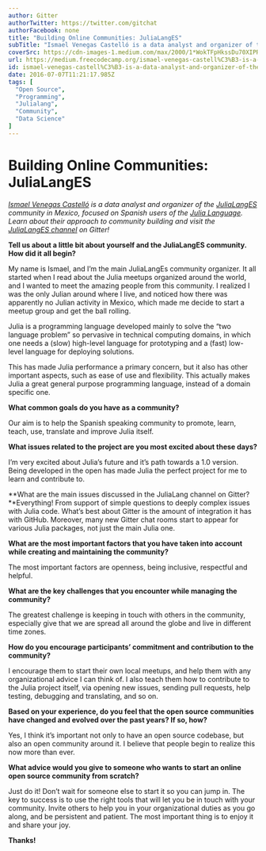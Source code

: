 ```yaml
---
author: Gitter
authorTwitter: https://twitter.com/gitchat
authorFacebook: none
title: "Building Online Communities: JuliaLangES"
subTitle: "Ismael Venegas Castelló is a data analyst and organizer of the JuliaLangES community in Mexico, focused on Spanish users of the Julia Lan..."
coverSrc: https://cdn-images-1.medium.com/max/2000/1*WokTFpHkssDu70XIPRokgw.png
url: https://medium.freecodecamp.org/ismael-venegas-castell%C3%B3-is-a-data-analyst-and-organizer-of-the-julialanges-community-from-mexico-eeac2af0743a
id: ismael-venegas-castell%C3%B3-is-a-data-analyst-and-organizer-of-the-julialanges-community-from-mexico-eeac2af0743a
date: 2016-07-07T11:21:17.985Z
tags: [
  "Open Source",
  "Programming",
  "Julialang",
  "Community",
  "Data Science"
]
---
```

# Building Online Communities: JuliaLangES

[_Ismael Venegas Castelló_](https://twitter.com/ismael_vc) _is a data analyst and organizer of the_ [_JuliaLangES_](https://twitter.com/julialangses) _community in Mexico, focused on Spanish users of the_ [_Julia Language_](http://julialang.org/)_. Learn about their approach to community building and visit the_ [_JuliaLangES channel_](https://gitter.im/JuliaLangEs/julialang-es) _on Gitter!_

**Tell us about a little bit about yourself and the JuliaLangES community. How did it all begin?**

My name is Ismael, and I’m the main JuliaLangEs community organizer. It all started when I read about the Julia meetups organized around the world, and I wanted to meet the amazing people from this community. I realized I was the only Julian around where I live, and noticed how there was apparently no Julian activity in Mexico, which made me decide to start a meetup group and get the ball rolling.

Julia is a programming language developed mainly to solve the “two language problem” so pervasive in technical computing domains, in which one needs a (slow) high-level language for prototyping and a (fast) low-level language for deploying solutions.

This has made Julia performance a primary concern, but it also has other important aspects, such as ease of use and flexibility. This actually makes Julia a great general purpose programming language, instead of a domain specific one.

**What common goals do you have as a community?**

Our aim is to help the Spanish speaking community to promote, learn, teach, use, translate and improve Julia itself.

**What issues related to the project are you most excited about these days?**

I’m very excited about Julia’s future and it’s path towards a 1.0 version. Being developed in the open has made Julia the perfect project for me to learn and contribute to.

**What are the main issues discussed in the JuliaLang channel on Gitter?**Everything! From support of simple questions to deeply complex issues with Julia code. What’s best about Gitter is the amount of integration it has with GitHub. Moreover, many new Gitter chat rooms start to appear for various Julia packages, not just the main Julia one.

**What are the most important factors that you have taken into account while creating and maintaining the community?**

The most important factors are openness, being inclusive, respectful and helpful.

**What are the key challenges that you encounter while managing the community?**

The greatest challenge is keeping in touch with others in the community, especially give that we are spread all around the globe and live in different time zones.

**How do you encourage participants’ commitment and contribution to the community?**

I encourage them to start their own local meetups, and help them with any organizational advice I can think of. I also teach them how to contribute to the Julia project itself, via opening new issues, sending pull requests, help testing, debugging and translating, and so on.

**Based on your experience, do you feel that the open source communities have changed and evolved over the past years? If so, how?**

Yes, I think it’s important not only to have an open source codebase, but also an open community around it. I believe that people begin to realize this now more than ever.

**What advice would you give to someone who wants to start an online open source community from scratch?**

Just do it! Don’t wait for someone else to start it so you can jump in. The key to success is to use the right tools that will let you be in touch with your community. Invite others to help you in your organizational duties as you go along, and be persistent and patient. The most important thing is to enjoy it and share your joy.

**Thanks!**








